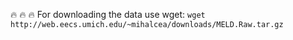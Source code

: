 

:fire: :fire: :fire: For downloading the data use wget: 
```wget http://web.eecs.umich.edu/~mihalcea/downloads/MELD.Raw.tar.gz```


